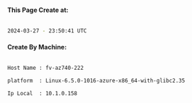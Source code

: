 
   
#### This Page Create at:

```bash

2024-03-27 - 23:50:41 UTC

```

#### Create By Machine:

```bash

Host Name : fv-az740-222

platform  : Linux-6.5.0-1016-azure-x86_64-with-glibc2.35

Ip Local  : 10.1.0.158

```

